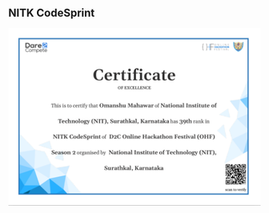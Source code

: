## NITK CodeSprint
![alt text](https://github.com/Omanshu840/Competitive-Programming/blob/master/OHF/NITK-CodeSprint/Certificate.png)
